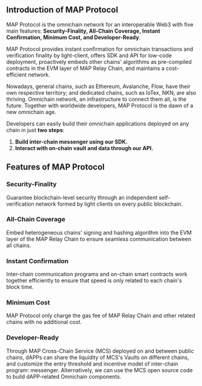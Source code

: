 ## Introduction of MAP Protocol

MAP Protocol is the omnichain network for an interoperable Web3 with five main features: **Security-Finality, All-Chain Coverage, Instant Confirmation, Minimum Cost, and Developer-Ready**.

MAP Protocol provides instant confirmation for omnichain transactions and verification finality by light-client, offers SDK and API for low-code deployment, proactively embeds other chains' algorithms as pre-compiled contracts in the EVM layer of MAP Relay Chain, and maintains a cost-efficient network.

Nowadays, general chains, such as Ethereum, Avalanche, Flow, have their own respective territory; and dedicated chains, such as IoTex, NKN, are also thriving. Omnichain network, an infrastructure to connect them all, is the future. Together with worldwide developers, MAP Protocol is the dawn of a new omnichain age.

Developers can easily build their omnichain applications deployed on any chain in just **two steps**:

1. **Build inter-chain messenger using our SDK.**
2. **Interact with on-chain vault and data through our API.**


## Features of MAP Protocol 

### Security-Finality
Guarantee blockchain-level security through an independent self-verification network formed by light clients on every public blockchain.

### All-Chain Coverage
Embed heterogeneous chains' signing and hashing algorithm into the EVM layer of the MAP Relay Chain to ensure seamless communication between all chains.

### Instant Confirmation
Inter-chain communication programs and on-chain smart contracts work together efficiently to ensure that speed is only related to each chain's block time.

### Minimum Cost
MAP Protocol only charge the gas fee of MAP Relay Chain and other related chains with no additional cost.

### Developer-Ready
Through MAP Cross-Chain Service (MCS) deployed on and between public chains, dAPPs can share the liquidity of MCS's Vaults on different chains, and customize the entry threshold and incentive model of inter-chain program: messenger. Alternatively, we can use the MCS open source code to build dAPP-related Omnichain components.
